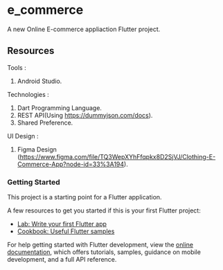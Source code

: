# e_commerce

A new Online E-commerce appliaction Flutter project.

## Resources 

Tools : 
1) Android Studio.
   
Technologies : 
1) Dart Programming Language.
2) REST API(Using https://dummyjson.com/docs).
3) Shared Preference.

UI Design : 
1) Figma Design (https://www.figma.com/file/TQ3WepXYhFfqpkx8D2SjVJ/Clothing-E-Commerce-App?node-id=33%3A194).



### Getting Started

This project is a starting point for a Flutter application.

A few resources to get you started if this is your first Flutter project:

- [Lab: Write your first Flutter app](https://docs.flutter.dev/get-started/codelab)
- [Cookbook: Useful Flutter samples](https://docs.flutter.dev/cookbook)

For help getting started with Flutter development, view the
[online documentation](https://docs.flutter.dev/), which offers tutorials,
samples, guidance on mobile development, and a full API reference.
